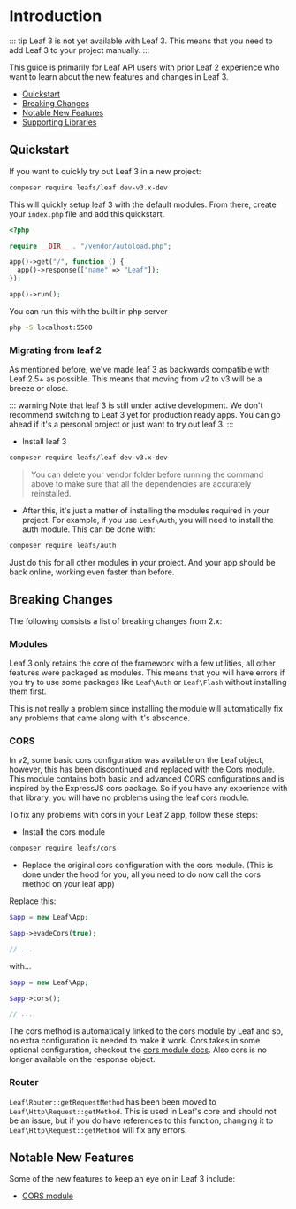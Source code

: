# Introduction

::: tip
Leaf 3 is not yet available with Leaf 3. This means that you need to add Leaf 3 to your project manually.
:::

This guide is primarily for Leaf API users with prior Leaf 2 experience who want to learn about the new features and changes in Leaf 3.

- [Quickstart](#quickstart)
- [Breaking Changes](#breaking-changes)
- [Notable New Features](#notable-new-features)
- [Supporting Libraries](#supporting-libraries)

<!-- ## Overview

<br>
<iframe src="https://player.vimeo.com/video/440868720" width="640" height="360" frameborder="0" allow="autoplay; fullscreen" allowfullscreen></iframe>

Start learning Leaf 3 at [Leaf Mastery](https://www.Leafmastery.com/courses-path/Leaf3). -->

## Quickstart

If you want to quickly try out Leaf 3 in a new project:

```sh
composer require leafs/leaf dev-v3.x-dev
```

This will quickly setup leaf 3 with the default modules. From there, create your `index.php` file and add this quickstart.

```php
<?php

require __DIR__ . "/vendor/autoload.php";

app()->get("/", function () {
  app()->response(["name" => "Leaf"]);
});

app()->run();
```

You can run this with the built in php server

```sh
php -S localhost:5500
```

### Migrating from leaf 2

As mentioned before, we've made leaf 3 as backwards compatible with Leaf 2.5+ as possible. This means that moving from v2 to v3 will be a breeze or close.

::: warning
Note that leaf 3 is still under active development. We don't recommend switching to Leaf 3 yet for production ready apps. You can go ahead if it's a personal project or just want to try out leaf 3.
:::

- Install leaf 3

```sh
composer require leafs/leaf dev-v3.x-dev
```

> You can delete your vendor folder before running the command above to make sure that all the dependencies are accurately reinstalled.

- After this, it's just a matter of installing the modules required in your project.
For example, if you use `Leaf\Auth`, you will need to install the auth module. This can be done with:

```sh
composer require leafs/auth
```

Just do this for all other modules in your project. And your app should be back online, working even faster than before.

## Breaking Changes

The following consists a list of breaking changes from 2.x:

### Modules

Leaf 3 only retains the core of the framework with a few utilities, all other features were packaged as modules. This means that you will have errors if you try to use some packages like `Leaf\Auth` or `Leaf\Flash` without installing them first.

This is not really a problem since installing the module will automatically fix any problems that came along with it's abscence.

### CORS

In v2, some basic cors configuration was available on the Leaf object, however, this has been discontinued and replaced with the Cors module. This module contains both basic and advanced CORS configurations and is inspired by the ExpressJS cors package. So if you have any experience with that library, you will have no problems using the leaf cors module.

To fix any problems with cors in your Leaf 2 app, follow these steps:

- Install the cors module

```sh
composer require leafs/cors
```

- Replace the original cors configuration with the cors module. (This is done under the hood for you, all you need to do now call the cors method on your leaf app)

Replace this:

```php
$app = new Leaf\App;

$app->evadeCors(true);

// ...
```

with...

```php
$app = new Leaf\App;

$app->cors();

// ...
```

The cors method is automatically linked to the cors module by Leaf and so, no extra configuration is needed to make it work. Cors takes in some optional configuration, checkout the [cors module docs](/modules/cors/). Also cors is no longer available on the response object.

### Router

`Leaf\Router::getRequestMethod` has been been moved to `Leaf\Http\Request::getMethod`. This is used in Leaf's core and should not be an issue, but if you do have references to this function, changing it to `Leaf\Http\Request::getMethod` will fix any errors.

## Notable New Features

Some of the new features to keep an eye on in Leaf 3 include:

<!-- - [Functional Mode](/docs/core/functional-mode.html) <Badge text="EXPERIMENTAL" type="warning" /> -->
<!-- - [Glopbal functions](/docs/core/globals/) <Badge text="EXPERIMENTAL" type="warning" /> -->
- [CORS module](/modules/cors/)
